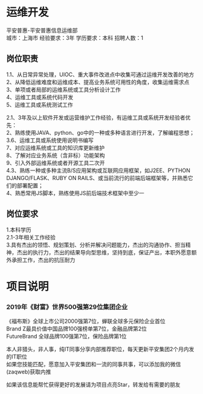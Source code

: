 # 运维开发
平安普惠-平安普惠信息运维部  
城市：上海市 经验要求：3年 学历要求：本科  招聘人数：1

## 岗位职责
1.1、从日常异常处理，UIOC、重大事件改进点中收集可通过运维开发改善的地方   
2、从降低运维难度和运维成本、提高业务系统可用性的角度，收集运维需求点   
3、单项或者局部的运维系统或工具分析设计工作   
4、运维工具或系统代码开发   
5、运维工具或系统测试工作   
   
2.1、3年及以上软件开发或运营维护工作经验，有运维工具或系统开发经验者优先：   
2、熟练使用JAVA、python、go中的一种或多种语言进行开发，了解编程思想；   
3.6、运维工具或系统使用说明书编写   
7、对应运维系统或工具的知识库更新维护   
8、了解对应业务系统（含非标）功能架构   
9、引入外部运维系统或者开源工具二次开   
4.3、熟练一种或多种主流B/S应用架构或互联网应用框架，如J2EE、PYTHON DJANGO/FLASK、RUBY ON RAILS、或当前流行的前端后端框架等，并熟悉它们的部署配置；   
4、熟悉常用JS脚本，熟练使用JS前后端技术框架中至少一

## 岗位要求
1.本科学历   
2.1-3年相关工作经验   
3.具有杰出的领悟、规划策划、分析并解决问题能力，杰出的沟通协作、担当精神，杰出的执行力，杰出的结果导向型思维，坚持到底，保证产出，本职外愿意额外承担工作，杰出的抗压耐力

# 项目说明

### 2019年《财富》世界500强第29位集团企业
《福布斯》全球上市公司2000强第7位，蝉联全球多元保险企业首位  
Brand Z最具价值中国品牌100强榜单第7位，金融品牌第2位  
FutureBrand 全球品牌100强第7位，保险品牌第1位

本人非猎头，非人事，纯IT同事分享内部推荐职位，每天更新平安集团2个月内发的IT职位  
如果您技能匹配，愿意加入平安集团和一流的同事共事，可以添加我的微信(zaqweb)获取内推 

如果该信息能帮忙获得更好的发展请为项目点亮Star，转发给有需要的朋友




